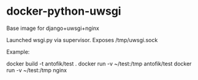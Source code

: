 # docker-python-uwsgi
Base image for django+uwsgi+nginx

Launched wsgi.py via supervisor. Exposes /tmp/uwsgi.sock

Example:

  docker build -t antofik/test .
  docker run -v ~/test:/tmp antofik/test 
  docker run -v ~/test:/tmp nginx
  

